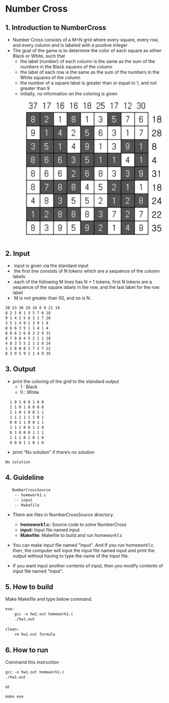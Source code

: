 # Number Cross

## 1. Introduction to NumberCross
- Number Cross consists of a M×N grid where every square, every row, and every column and is labeled with a positive integer
- The goal of the game is to determine the color of each square as either Black or White, such that 
    - the label (number) of each column is the same as the sum of the numbers in the Black squares of the column 
    - the label of each row is the same as the sum of the numbers in the White squares of the column 
    - the number of a square label is greater than or equal to 1, and not greater than 9 
    - initially, no information on the coloring is given 
    ![Alt text](https://github.com/0sunzero0/NumberCross/blob/master/img.png)

## 2. Input
-  input is given via the standard input 
-  the first line consists of N tokens which are a sequence of the column labels 
-  each of the following M lines has N + 1 tokens; first N tokens are a sequence of the square labels in the row, and the last label for the row label
-  M is not greater than 50, and so is N. 
```
20 23 30 29 34 6 9 21 19
8 2 1 8 1 3 5 7 6 18
9 1 4 2 5 6 3 1 7 28
3 5 1 4 9 1 3 9 1 8
8 6 6 3 5 1 1 4 1 4
8 6 6 2 6 8 3 3 9 31
8 7 8 8 4 5 2 1 1 18
4 8 3 5 5 2 1 2 8 24
1 2 8 8 8 3 7 2 7 22
8 3 9 5 9 2 1 4 9 35
```

## 3. Output
- print the coloring of the grid to the standard output 
  - 1 : Black 
  - 0 : White
```
  1 0 1 0 0 1 0 0 
  1 1 0 1 0 0 0 0 
  1 1 0 1 0 0 1 1 
  1 1 1 1 1 1 0 1 
  0 0 1 1 0 0 1 1 
  1 1 1 0 0 1 1 0 
  0 1 0 0 0 1 1 1 
  1 1 1 0 1 0 1 0 
  0 0 0 1 1 0 1 0 
```
- print “No solution” if there’s no solution 
```
No solution
```

## 4. Guideline
```
   NumberCrossSource
    -- homework1.c
    -- input
    -- Makefile
```
- There are files in NumberCrossSource directory.
    - __homework1.c:__ Source code to solve NumberCross
    - __input:__ Input file named input
    - __Makefile:__ Makefile to build and run homework1.c
    
- You can make input file named "input". And If you run homework1.c then, the computer will input the input file named input and print the output without having to type the name of the input file.
- If you want input another contents of input, then you modify contents of input file named "input".

## 5. How to build
Make Makefile and type below command.
```
exe:
	gcc -o hw1.out homework1.c
	./hw1.out

clean:
	rm hw1.out formula
```

## 6. How to run
Command this instruction
```
gcc -o hw1.out homework1.c
./hw1.out
```
or
```
make exe
```
